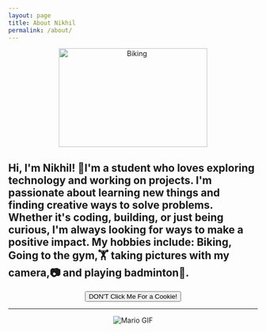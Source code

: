 ```yaml
---
layout: page
title: About Nikhil
permalink: /about/
---
```

<center><body><img src="https://www.discovertasmania.com.au/siteassets/experiences/mountain-bike-networks/135403-2.jpg?resize=b_9pZkeIafq_pT_XmB8PWsZYcA0TymG1kz9P9LwMYpFjNeeC8flBNeEzqEkceDz1" width="300" height="200" alt="Biking"></body></center>

<h2>Hi, I'm Nikhil! 🚀I'm a student who loves exploring technology and working on projects. 
I'm passionate about learning new things and finding creative ways to solve problems. 
Whether it's coding, building, or just being curious, I'm always looking for ways to make a positive impact.
My hobbies include: Biking, Going to the gym,🏋 taking pictures with my camera,📷 and playing badminton🏸.</h2>
<html lang="en">
<head>
    <meta charset="UTF-8">
    <meta name="viewport" content="width=device-width, initial-scale=1.0">
    <title>Simple JavaScript Alert</title>
</head>
<body>
    <center><button onclick="alert('🍪🍪🍪🍪I KNEW YOU WOULD!🍪🍪🍪🍪')">DON'T Click Me For a Cookie!</button><center>

<hr>
<center><left><body><img src="{{site.baseurl}}/images/dance-happy.gif" alt="Mario GIF"></body></left></center>
